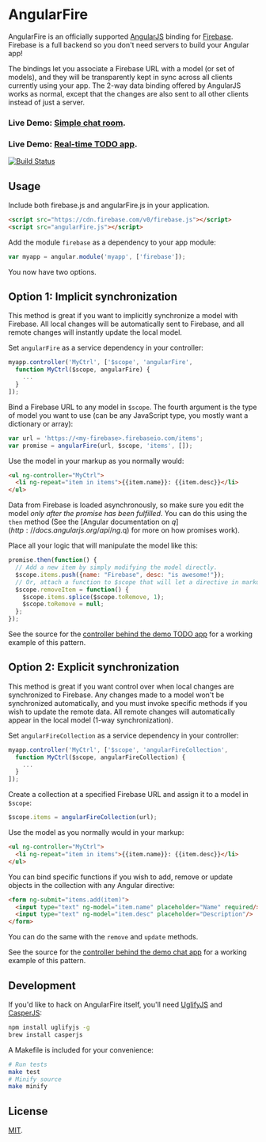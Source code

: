 AngularFire
===========
AngularFire is an officially supported [AngularJS](http://angularjs.org/) binding
for [Firebase](http://www.firebase.com/?utm_medium=web&utm_source=angularFire).
Firebase is a full backend so you don't need servers to build your Angular app!

The bindings let you associate a Firebase URL with a model (or set of models),
and they will be transparently kept in sync across all clients currently using
your app. The 2-way data binding offered by AngularJS works as normal, except
that the changes are also sent to all other clients instead of just a server.

### Live Demo: <a target="_blank" href="http://firebase.github.com/angularFire/examples/chat/">Simple chat room</a>.
### Live Demo: <a target="_blank" href="http://firebase.github.com/angularFire/examples/todomvc/">Real-time TODO app</a>.

[![Build Status](https://travis-ci.org/firebase/angularFire.png)](https://travis-ci.org/firebase/angularFire)

Usage
-----
Include both firebase.js and angularFire.js in your application.

```html
<script src="https://cdn.firebase.com/v0/firebase.js"></script>
<script src="angularFire.js"></script>
```

Add the module `firebase` as a dependency to your app module:

```js
var myapp = angular.module('myapp', ['firebase']);
```

You now have two options.

Option 1: Implicit synchronization
----------------------------------
This method is great if you want to implicitly synchronize a model with Firebase.
All local changes will be automatically sent to Firebase, and all remote changes
will instantly update the local model.

Set `angularFire` as a service dependency in your controller:

```js
myapp.controller('MyCtrl', ['$scope', 'angularFire',
  function MyCtrl($scope, angularFire) {
    ...
  }
]);
```

Bind a Firebase URL to any model in `$scope`. The fourth argument is the type
of model you want to use (can be any JavaScript type, you mostly want a
dictionary or array):

```js
var url = 'https://<my-firebase>.firebaseio.com/items';
var promise = angularFire(url, $scope, 'items', []);
```

Use the model in your markup as you normally would:

```html
<ul ng-controller="MyCtrl">
  <li ng-repeat="item in items">{{item.name}}: {{item.desc}}</li>
</ul>
```

Data from Firebase is loaded asynchronously, so make sure you edit the model
*only after the promise has been fulfilled*. You can do this using the `then`
method (See the
[Angular documentation on $q](http://docs.angularjs.org/api/ng.$q)
for more on how promises work).

Place all your logic that will manipulate the model like this:

```js
promise.then(function() {
  // Add a new item by simply modifying the model directly.
  $scope.items.push({name: "Firebase", desc: "is awesome!"});
  // Or, attach a function to $scope that will let a directive in markup manipulate the model.
  $scope.removeItem = function() {
    $scope.items.splice($scope.toRemove, 1);
    $scope.toRemove = null;
  };
});
```

See the source for the
[controller behind the demo TODO app](https://github.com/firebase/angularFire/blob/gh-pages/examples/todomvc/js/controllers/todoCtrl.js)
for a working example of this pattern.

Option 2: Explicit synchronization
---------------------------------- 
This method is great if you want control over when local changes are
synchronized to Firebase. Any changes made to a model won't be synchronized
automatically, and you must invoke specific methods if you wish to update the
remote data. All remote changes will automatically appear in the local model
(1-way synchronization).

Set `angularFireCollection` as a service dependency in your controller:

```js
myapp.controller('MyCtrl', ['$scope', 'angularFireCollection',
  function MyCtrl($scope, angularFireCollection) {
    ...
  }
]);
```

Create a collection at a specified Firebase URL and assign it to a model in `$scope`:

```js
$scope.items = angularFireCollection(url);
```

Use the model as you normally would in your markup:

```html
<ul ng-controller="MyCtrl">
  <li ng-repeat="item in items">{{item.name}}: {{item.desc}}</li>
</ul>
```

You can bind specific functions if you wish to add, remove or update objects in
the collection with any Angular directive:

```html
<form ng-submit="items.add(item)">
  <input type="text" ng-model="item.name" placeholder="Name" required/>
  <input type="text" ng-model="item.desc" placeholder="Description"/>
</form>
```

You can do the same with the `remove` and `update` methods.

See the source for the
[controller behind the demo chat app](https://github.com/firebase/angularFire/blob/gh-pages/examples/chat/app.js)
for a working example of this pattern.

Development
-----------
If you'd like to hack on AngularFire itself, you'll need
[UglifyJS](https://github.com/mishoo/UglifyJS2) and
[CasperJS](https://github.com/n1k0/casperjs):

```bash
npm install uglifyjs -g
brew install casperjs
```

A Makefile is included for your convenience:

```bash
# Run tests
make test
# Minify source
make minify
```

License
-------
[MIT](http://firebase.mit-license.org).
